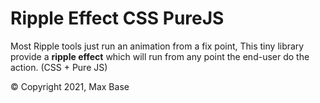 # Ripple Effect CSS PureJS

Most Ripple tools just run an animation from a fix point, This tiny library provide a **ripple effect** which will run from any point the end-user do the action. (CSS + Pure JS)

© Copyright 2021, Max Base
